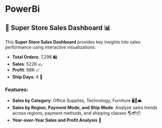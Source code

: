 # PowerBi
## 🛒 Super Store Sales Dashboard 📊

This **Super Store Sales Dashboard** provides key insights into sales performance using interactive visualizations:
- **Total Orders**: 7,298 🛍️
- **Sales**: 522K 💵
- **Profit**: 68K 📈
- **Ship Days**: 4 🚚

### Features:
- **Sales by Category**: Office Supplies, Technology, Furniture 🖥️📂🛋️
- **Sales by Region, Payment Mode, and Ship Mode**: Analyze sales trends across regions, payment methods, and shipping classes 🌎💳📦
- **Year-over-Year Sales and Profit Analysis** 📆

